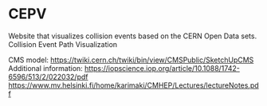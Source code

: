 # CEPV

Website that visualizes collision events based on the CERN Open Data sets.
Collision Event Path Visualization

CMS model: https://twiki.cern.ch/twiki/bin/view/CMSPublic/SketchUpCMS
Additional information: https://iopscience.iop.org/article/10.1088/1742-6596/513/2/022032/pdf
https://www.mv.helsinki.fi/home/karimaki/CMHEP/Lectures/lectureNotes.pdf